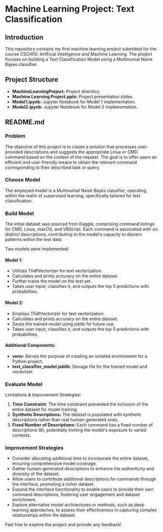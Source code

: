 # Machine Learning Project: Text Classification

## Introduction

This repository contains my first machine learning project submitted for the course CSCI410: Artificial Intelligence and Machine Learning. The project focuses on building a Text Classification Model using a Multinomial Naive Bayes classifier.

## Project Structure

- **MachineLearningProject:** Project directory.
- **Machine Learning Project.pptx:** Project presentation slides.
- **Model1.ipynb:** Jupyter Notebook for Model 1 implementation.
- **Model2.ipynb:** Jupyter Notebook for Model 2 implementation.

## README.md

### Problem

The objective of this project is to create a solution that processes user-provided descriptions and suggests the appropriate Linux or CMD command based on the context of the request. The goal is to offer users an efficient and user-friendly means to obtain the relevant command corresponding to their described task or query.

### Choose Model

The employed model is a Multinomial Naive Bayes classifier, operating within the realm of supervised learning, specifically tailored for text classification.

### Build Model

The initial dataset was sourced from Kaggle, comprising command listings for CMD, Linux, macOS, and VBScript. Each command is associated with six distinct descriptions, contributing to the model's capacity to discern patterns within the text data.

Two models were implemented:

#### Model 1:
- Utilizes TfidfVectorizer for text vectorization.
- Calculates and prints accuracy on the entire dataset.
- Further trains the model on the test set.
- Takes user input, classifies it, and outputs the top 5 predictions with probabilities.

#### Model 2:
- Employs TfidfVectorizer for text vectorization.
- Calculates and prints accuracy on the entire dataset.
- Saves the trained model using joblib for future use.
- Takes user input, classifies it, and outputs the top 5 predictions with probabilities.

#### Additional Components:
- **venv:** Serves the purpose of creating an isolated environment for a Python project.
- **text_classifier_model.joblib:** Storage file for the trained model and vectorizer.

### Evaluate Model

Limitations & Improvement Strategies:

1. **Time Constraint:** The time constraint prevented the inclusion of the entire dataset for model training.
2. **Synthetic Descriptions:** The dataset is populated with synthetic descriptions rather than real human-generated ones.
3. **Fixed Number of Descriptions:** Each command has a fixed number of descriptions (6), potentially limiting the model's exposure to varied contexts.

### Improvement Strategies

- Consider allocating additional time to incorporate the entire dataset, ensuring comprehensive model coverage.
- Gather human-generated descriptions to enhance the authenticity and diversity of the dataset.
- Allow users to contribute additional descriptions for commands through the interface, promoting a richer dataset.
- Expand the interface functionality to enable users to provide their own command descriptions, fostering user engagement and dataset enrichment.
- Explore alternative model architectures or methods, such as deep learning approaches, to assess their effectiveness in capturing complex relationships within the dataset.

Feel free to explore the project and provide any feedback!
